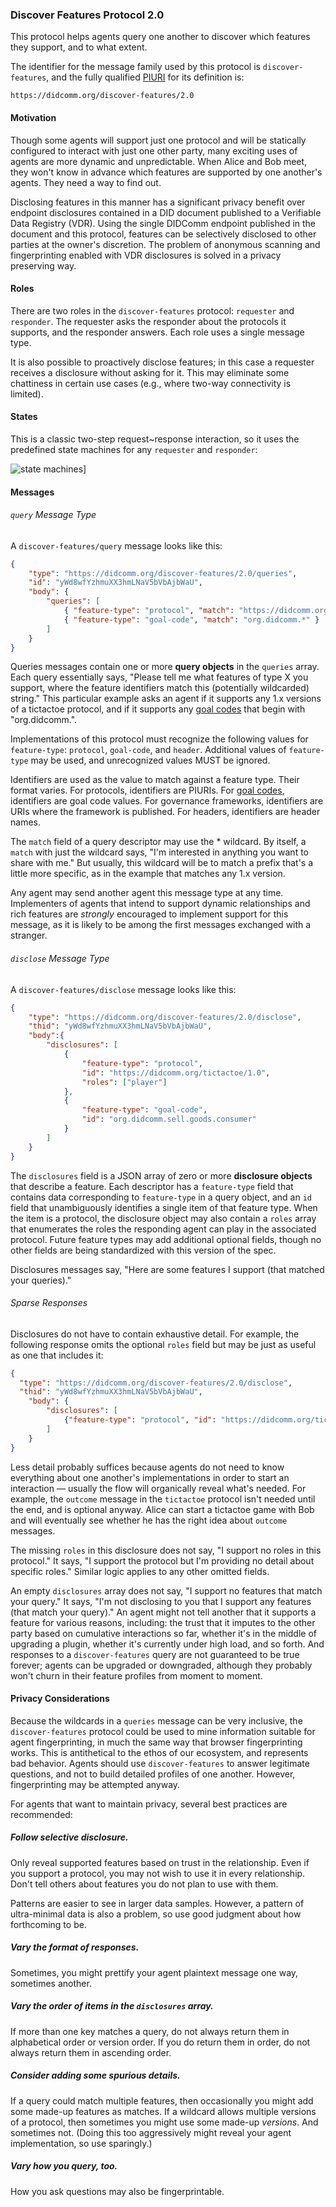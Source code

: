### Discover Features Protocol 2.0

This protocol helps agents query one another to discover which features they support, and to what extent.

The identifier for the message family used by this protocol is `discover-features`, and the fully qualified [PIURI](#protocol-identifier-uri) for its definition is:

    https://didcomm.org/discover-features/2.0

#### Motivation

Though some agents will support just one protocol and will be statically configured to interact with just one other party, many exciting uses of agents are more dynamic and unpredictable. When Alice and Bob meet, they won't know in advance which features are supported by one another's agents. They need a way to find out.

Disclosing features in this manner has a significant privacy benefit over endpoint disclosures contained in a DID document published to a Verifiable Data Registry (VDR). Using the single DIDComm endpoint published in the document and this protocol, features can be selectively disclosed to other parties at the owner's discretion. The problem of anonymous scanning and fingerprinting enabled with VDR disclosures is solved in a privacy preserving way.

#### Roles

There are two roles in the `discover-features` protocol: `requester` and `responder`. The requester asks the responder about the protocols it supports, and the responder answers. Each role uses a single message type.

It is also possible to proactively disclose features; in this case a requester receives a disclosure without asking for it. This may eliminate some chattiness in certain use cases (e.g., where two-way connectivity is limited).

#### States

This is a classic two-step request~response interaction, so it uses the predefined state machines for any `requester` and `responder`:

![state machines](../collateral-v2.0-snapshot/routing-state-machines.png)]

#### Messages

###### `query` Message Type

A `discover-features/query` message looks like this:

```json
{
    "type": "https://didcomm.org/discover-features/2.0/queries",
    "id": "yWd8wfYzhmuXX3hmLNaV5bVbAjbWaU",
    "body": {
        "queries": [
            { "feature-type": "protocol", "match": "https://didcomm.org/tictactoe/1.*" },
            { "feature-type": "goal-code", "match": "org.didcomm.*" }
        ]
    }
}
```

Queries messages contain one or more **query objects** in the `queries` array. Each query essentially says, "Please tell me what features of type X you support, where the feature identifiers match this (potentially wildcarded) string." This particular example asks an agent if it supports any 1.x versions of a tictactoe protocol, and if it supports any [goal codes](#goal-codes) that begin with "org.didcomm.".

Implementations of this protocol must recognize the following values for `feature-type`: `protocol`, `goal-code`,  and `header`.  Additional values of `feature-type` may be used, and unrecognized values MUST be ignored.

Identifiers are used as the value to match against a feature type. Their format varies. For protocols, identifiers are PIURIs. For [goal codes](#goal-codes), identifiers are goal code values. For governance frameworks, identifiers are URIs where the framework is published. For headers, identifiers are header names.

The `match` field of a query descriptor may use the * wildcard. By itself, a `match` with just the wildcard says, "I'm interested in anything you want to share with me." But usually, this wildcard will be to match a prefix that's a little more specific, as in the example that matches any 1.x version.

Any agent may send another agent this message type at any time. Implementers of agents that intend to support dynamic relationships and rich features are *strongly* encouraged to implement support for this message, as it is likely to be among the first messages exchanged with a stranger.

###### `disclose` Message Type

A `discover-features/disclose` message looks like this:

```json
{
    "type": "https://didcomm.org/discover-features/2.0/disclose",
    "thid": "yWd8wfYzhmuXX3hmLNaV5bVbAjbWaU",
    "body":{
        "disclosures": [
            {
                "feature-type": "protocol",
                "id": "https://didcomm.org/tictactoe/1.0",
                "roles": ["player"]
            },
            {
                "feature-type": "goal-code",
                "id": "org.didcomm.sell.goods.consumer"
            }
        ]
    }
}
```

The `disclosures` field is a JSON array of zero or more **disclosure objects** that describe a feature. Each descriptor has a `feature-type` field that contains data corresponding to `feature-type` in a query object, and an `id` field that unambiguously identifies a single item of that feature type. When the item is a protocol, the disclosure object may also contain a `roles` array that enumerates the roles the responding agent can play in the associated protocol. Future feature types may add additional optional fields, though no other fields are being standardized with this version of the spec.

Disclosures messages say, "Here are some features I support (that matched your queries)."

###### Sparse Responses

Disclosures do not have to contain exhaustive detail. For example, the following response omits the optional `roles` field but may be just as useful as one that includes it:

```json
{
  "type": "https://didcomm.org/discover-features/2.0/disclose",
  "thid": "yWd8wfYzhmuXX3hmLNaV5bVbAjbWaU",
    "body": {
        "disclosures": [
            {"feature-type": "protocol", "id": "https://didcomm.org/tictactoe/1.0"}
        ]
    }
}
```

Less detail probably suffices because agents do not need to know everything about one another's implementations in order to start an interaction &mdash; usually the flow will organically reveal what's needed. For example, the `outcome` message in the `tictactoe` protocol isn't needed until the end, and is optional anyway. Alice can start a tictactoe game with Bob and will eventually see whether he has the right idea about `outcome` messages.

The missing `roles` in this disclosure does not say, "I support no roles in this protocol." It says, "I support the protocol but I'm providing no detail about specific roles." Similar logic applies to any other omitted fields.

An empty `disclosures` array does not say, "I support no features that match your query." It says, "I'm not disclosing to you that I support any features (that match your query)." An agent might not tell another that it supports a feature for various reasons, including: the trust that it imputes to the other party based on cumulative interactions so far, whether it's in the middle of upgrading a plugin, whether it's currently under high load, and so forth. And responses to a `discover-features` query are not guaranteed to be true forever; agents can be upgraded or downgraded, although they probably won't churn in their feature profiles from moment to moment.

#### Privacy Considerations

Because the wildcards in a `queries` message can be very inclusive, the `discover-features` protocol could be used to mine information suitable for agent fingerprinting, in much the same way that browser fingerprinting works. This is antithetical to the ethos of our ecosystem, and represents bad behavior. Agents should use `discover-features` to answer legitimate questions, and not to build detailed profiles of one another. However, fingerprinting may be attempted anyway.

For agents that want to maintain privacy, several best practices are recommended:

##### Follow selective disclosure.

Only reveal supported features based on trust in the relationship. Even if you support a protocol, you may not wish to use it in every relationship. Don't tell others about features you do not plan to use with them.

Patterns are easier to see in larger data samples. However, a pattern of ultra-minimal data is also a problem, so use good judgment about how forthcoming to be.

##### Vary the format of responses.

Sometimes, you might prettify your agent plaintext message one way, sometimes another.

##### Vary the order of items in the `disclosures` array.

If more than one key matches a query, do not always return them in alphabetical order or version order. If you do return them in order, do not always return them in ascending order.

##### Consider adding some spurious details.

If a query could match multiple features, then occasionally you might add some made-up features as matches. If a wildcard allows multiple versions of a protocol, then sometimes you might use some made-up *versions*. And sometimes not. (Doing this too aggressively might reveal your agent implementation, so use sparingly.)

##### Vary how you query, too.

How you ask questions may also be fingerprintable.
